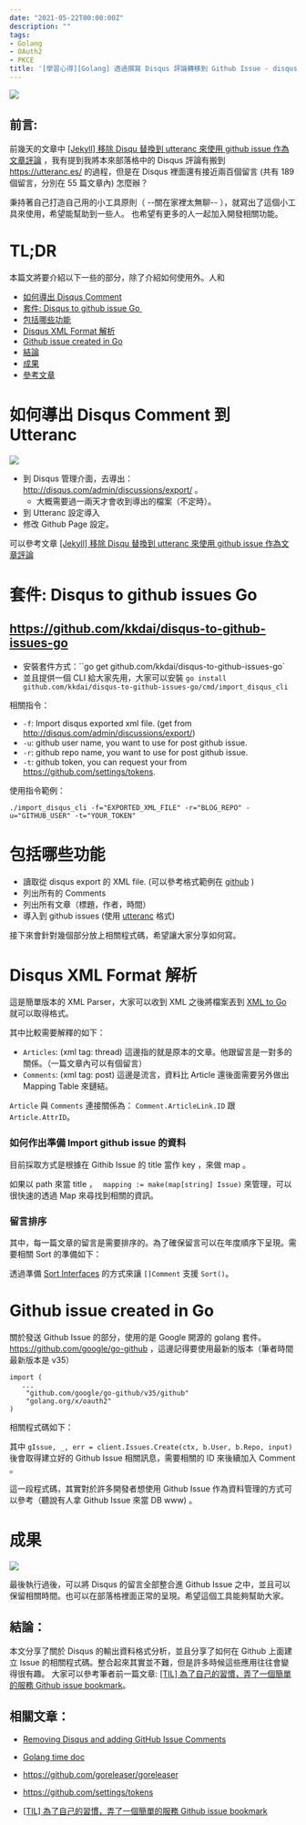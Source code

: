 ```yaml
---
date: "2021-05-22T00:00:00Z"
description: ""
tags:
- Golang
- OAuth2
- PKCE
title: '[學習心得][Golang] 透過撰寫 Disqus 評論轉移到 Github Issue - disqus-importor-go'
---
```


<img src="https://github.com/kkdai/disqus-importor-go/raw/master/img/imported.jpg">

## 前言:

前幾天的文章中 [[Jekyll] 移除 Disqu 替換到 utteranc 來使用 github issue 作為文章評論](https://www.evanlin.com/jekyll-remove-disqus/) ，我有提到我將本來部落格中的 Disqus 評論有搬到 <https://utteranc.es/> 的過程，但是在 Disqus 裡面還有接近兩百個留言 (共有 189 個留言，分別在 55 篇文章內) 怎麼辦？

秉持著自己打造自己用的小工具原則（ --關在家裡太無聊-- ），就寫出了這個小工具來使用，希望能幫助到一些人。 也希望有更多的人一起加入開發相關功能。



# TL;DR 

本篇文將要介紹以下一些的部分，除了介紹如何使用外。人和

- <a href="#export">如何導出 Disqus Comment</a>
- <a href="#package">套件: Disqus to github issue Go </a>
- <a href="#features">包括哪些功能</a>
- <a href="#disqus-xml">Disqus XML Format 解析</a>
- <a href="#github-issue-go">Github issue created in Go</a> 
- <a href="#summary">結論</a>
- <a href="#result">成果</a>
- <a href="#refer">參考文章</a>



# 如何導出 Disqus Comment 到 Utteranc

<a id="export"></a>

![](https://avatars3.githubusercontent.com/u/27908738?v=3&s=88)

- 到 Disqus 管理介面，去導出： <http://disqus.com/admin/discussions/export/> 。
  - 大概需要過一兩天才會收到導出的檔案（不定時）。 
- 到 Utteranc 設定導入
- 修改 Github Page 設定。

可以參考文章  [[Jekyll] 移除 Disqu 替換到 utteranc 來使用 github issue 作為文章評論](https://www.evanlin.com/jekyll-remove-disqus/) 



# 套件: Disqus to github issues Go

<a id="package"></a>

## <https://github.com/kkdai/disqus-to-github-issues-go>

- 安裝套件方式：``go get github.com/kkdai/disqus-to-github-issues-go`
- 並且提供一個 CLI 給大家先用，大家可以安裝 `go install github.com/kkdai/disqus-to-github-issues-go/cmd/import_disqus_cli`

相關指令：

- `-f`: Import disqus exported xml file. (get from http://disqus.com/admin/discussions/export/)
- `-u`: github user name, you want to use for post github issue.
- `-r`: github repo name, you want to use for post github issue.
- `-t`: github token, you can request your from https://github.com/settings/tokens.

使用指令範例：

`./import_disqus_cli -f="EXPORTED_XML_FILE" -r="BLOG_REPO" -u="GITHUB_USER" -t="YOUR_TOKEN"`

# 包括哪些功能

<a id="features"></a>

- 讀取從 disqus export 的 XML file. (可以參考格式範例在 [github](https://github.com/kkdai/disqus-to-github-issues-go/blob/master/example/evanlin_20210517.xml) )
- 列出所有的 Comments
- 列出所有文章（標題，作者，時間）
- 導入到 github issues (使用 [utteranc](https://utteranc.es/) 格式)

接下來會針對幾個部分放上相關程式碼，希望讓大家分享如何寫。 



# Disqus XML Format 解析

<a id="disqus-xml"></a>

<script src="https://gist.github.com/kkdai/29bb2fe4805bba524763cb58c4d4ce22.js"></script>

這是簡單版本的 XML Parser，大家可以收到 XML 之後將檔案丟到 [XML to Go](https://www.onlinetool.io/xmltogo/) 就可以取得格式。

其中比較需要解釋的如下：

- `Articles`: (xml tag: thread) 這邊指的就是原本的文章。他跟留言是一對多的關係。（一篇文章內可以有個留言）
- `Comments`: (xml tag: post) 這邊是流言，資料比 Article 還後面需要另外做出 Mapping Table 來鏈結。

<script src="https://gist.github.com/kkdai/71aabad734a0ba96b027a93b7296bd3a.js"></script>

`Article` 與 `Comments` 連接關係為： `Comment.ArticleLink.ID` 跟 `Article.AttrID`。

### 如何作出準備 Import github issue 的資料

目前採取方式是根據在 Githib Issue 的 title 當作 key ，來做 map 。

如果以 path 來當 title ， ` mapping := make(map[string] Issue)` 來管理，可以很快速的透過 Map 來尋找到相關的資訊。

<script src="https://gist.github.com/kkdai/34e778f60b40e83a080ded84aedddfdb.js"></script>



### 留言排序

其中，每一篇文章的留言是需要排序的。為了確保留言可以在年度順序下呈現。需要相關 Sort 的準備如下：

<script src="https://gist.github.com/kkdai/4f08d942bf776035131c4f30e40ca2b8.js"></script>

透過準備 [Sort Interfaces](https://golang.org/pkg/sort/#Interface) 的方式來讓 `[]Comment` 支援 `Sort()`。



# Github issue created in Go

<a id="github-issue-go"></a>

關於發送 Github Issue 的部分，使用的是 Google 開源的 golang 套件。 <https://github.com/google/go-github> ，這邊記得要使用最新的版本（筆者時間最新版本是 v35）

```
import (
   ...
	"github.com/google/go-github/v35/github"
	"golang.org/x/oauth2"
)
```



相關程式碼如下： 



<script src="https://gist.github.com/kkdai/1c628d5e08f540e57cfa6b24cb35f44d.js"></script>

其中 `gIssue, _, err = client.Issues.Create(ctx, b.User, b.Repo, input)` 後會取得建立好的 Github Issue 相關訊息，需要相關的 ID 來後續加入 Comment 。

這一段程式碼，其實對於許多開發者想使用 Github Issue 作為資料管理的方式可以參考（聽說有人拿 Github Issue 來當 DB www) 。



# 成果 

<a id="result"></a>

![](https://github.com/kkdai/disqus-importor-go/raw/master/img/blog_result.jpg)

最後執行過後，可以將 Disqus 的留言全部整合進 Github Issue 之中，並且可以保留相關時間。也可以在部落格裡面正常的呈現。希望這個工具能夠幫助大家。



## 結論：

<a id="summary"></a>

本文分享了關於 Disqus 的輸出資料格式分析，並且分享了如何在 Github 上面建立 Issue 的相關程式碼。整合起來其實並不難，但是許多時候這些應用往往會變得很有趣。 大家可以參考筆者前一篇文章: [[TIL] 為了自己的習慣，弄了一個簡單的服務 Github issue bookmark](http://www.evanlin.com/til-2017-05-23/)。




## 相關文章：
<a id="refer"></a>

- [Removing Disqus and adding GitHub Issue Comments](https://asp.net-hacker.rocks/2018/11/19/github-comments.html)

- [Golang time doc](https://golang.org/pkg/time/)

- <https://github.com/goreleaser/goreleaser>

- <https://github.com/settings/tokens>

-  [[TIL] 為了自己的習慣，弄了一個簡單的服務 Github issue bookmark](http://www.evanlin.com/til-2017-05-23/)

  